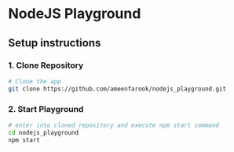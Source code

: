 # NodeJS Playground



## Setup instructions

### 1. Clone Repository

```sh
# Clone the app
git clone https://github.com/ameenfarook/nodejs_playground.git
```
### 2. Start Playground

```sh
# enter into cloned repository and execute npm start command
cd nodejs_playground
npm start
```

